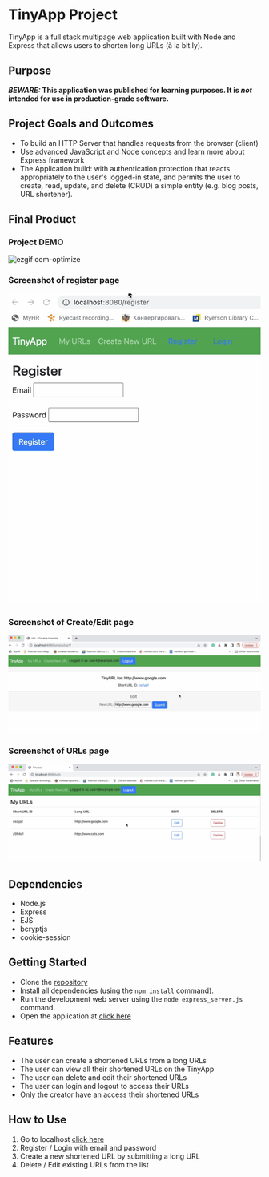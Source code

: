 # TinyApp Project

TinyApp is a full stack multipage web application built with Node and Express that allows users to shorten long URLs (à la bit.ly).

## Purpose
**_BEWARE:_ This application was published for learning purposes. It is _not_ intended for use in production-grade software.**


## Project Goals and Outcomes
* To build an HTTP Server that handles requests from the browser (client)
* Use advanced JavaScript and Node concepts and learn more about Express framework
* The Application build:
with authentication protection that reacts appropriately to the user's logged-in state, and permits the user to create, read, update, and delete (CRUD) a simple entity (e.g. blog posts, URL shortener).


## Final Product

### Project DEMO

![ezgif com-optimize](https://user-images.githubusercontent.com/91483856/224504591-b2cf27ce-2a14-4f47-81e4-2557a6642e9d.gif)


### Screenshot of register page
!["Screenshot of register page"](docs/register_page.png)
### Screenshot of Create/Edit page
!["Screenshot of Create/Edit page"](docs/shortUrl-creator-page.png)
### Screenshot of URLs page
!["Screenshot of URLs page"](docs/urls-page.png)


## Dependencies

- Node.js
- Express
- EJS
- bcryptjs
- cookie-session

## Getting Started
- Clone the [repository](git@github.com:KShilina/tinyapp.git)
- Install all dependencies (using the `npm install` command).
- Run the development web server using the `node express_server.js` command.
- Open the application at [click here](http://localhost:8080)

## Features
- The user can create a shortened URLs from a long URLs
- The user can view all their shortened URLs on the TinyApp
- The user can delete and edit their shortened URLs
- The user can login and logout to access their URLs
- Only the creator have an access their shortened URLs 

## How to Use
1. Go to localhost [click here](http://localhost:8080)
2. Register / Login with email and password
3. Create a new shortened URL by submitting a long URL
4. Delete / Edit existing URLs from the list
